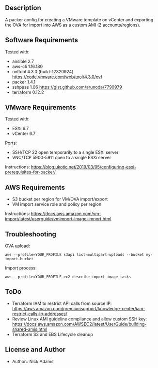 ## Description

A packer config for creating a VMware template on vCenter and exporting the OVA for import into AWS as a custom AMI (2 accounts/regions).

## Software Requirements

Tested with:
* ansible 2.7
* aws-cli 1.16.180
* ovftool 4.3.0 (build-12320924) https://code.vmware.com/web/tool/4.3.0/ovf
* packer 1.4.1
* sshpass 1.06 https://gist.github.com/arunoda/7790979
* terraform 0.12.2

## VMware Requirements

Tested with:
* ESXi 6.7
* vCenter 6.7

Ports:
* SSH/TCP 22 open temporarily to a single ESXi server
* VNC/TCP 5900-5911 open to a single ESXi server

Instructions: https://blog.ukotic.net/2019/03/05/configuring-esxi-prerequisites-for-packer/

## AWS Requirements

* S3 bucket per region for VM/OVA import/export
* VM import service role and policy per region

Instructions: https://docs.aws.amazon.com/vm-import/latest/userguide/vmimport-image-import.html

## Troubleshooting

OVA upload:
```
aws --profile=YOUR_PROFILE s3api list-multipart-uploads --bucket my-import-bucket
```

Import process:
```
aws --profile=YOUR_PROFILE ec2 describe-import-image-tasks
```

## ToDo

* Terraform IAM to restrict API calls from source IP:
https://aws.amazon.com/premiumsupport/knowledge-center/iam-restrict-calls-ip-addresses/
* Review Linux AMI guideline compliance and allow custom SSH key:
https://docs.aws.amazon.com/AWSEC2/latest/UserGuide/building-shared-amis.html
* Terraform S3 and EBS Lifecycle cleanup

## License and Author

* Author:: Nick Adams
